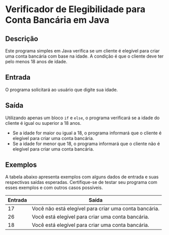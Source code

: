 # Verificador de Elegibilidade para Conta Bancária em Java

## Descrição

Este programa simples em Java verifica se um cliente é elegível para criar uma conta bancária com base na idade. A condição é que o cliente deve ter pelo menos 18 anos de idade.

## Entrada

O programa solicitará ao usuário que digite sua idade.

## Saída

Utilizando apenas um bloco `if` e `else`, o programa verificará se a idade do cliente é igual ou superior a 18 anos.

- Se a idade for maior ou igual a 18, o programa informará que o cliente é elegível para criar uma conta bancária.
- Se a idade for menor que 18, o programa informará que o cliente não é elegível para criar uma conta bancária.

## Exemplos

A tabela abaixo apresenta exemplos com alguns dados de entrada e suas respectivas saídas esperadas. Certifique-se de testar seu programa com esses exemplos e com outros casos possíveis.

| Entrada | Saída                                            |
|---------|--------------------------------------------------|
| 17      | Você não está elegível para criar uma conta bancária. |
| 26      | Você está elegível para criar uma conta bancária. |
| 18      | Você está elegível para criar uma conta bancária. |
